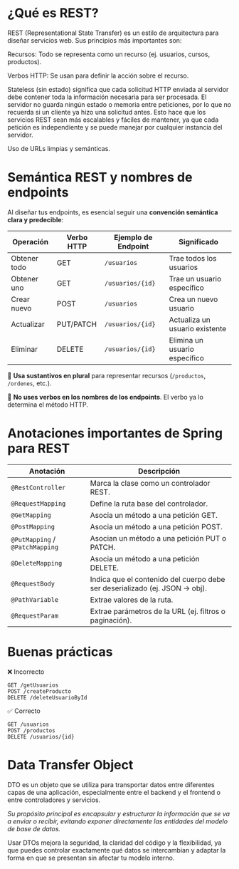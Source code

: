 # ¿Qué es REST?

REST (Representational State Transfer) es un estilo de arquitectura para diseñar servicios web. Sus principios más importantes son:

Recursos: Todo se representa como un recurso (ej. usuarios, cursos, productos).

Verbos HTTP: Se usan para definir la acción sobre el recurso.

Stateless (sin estado) significa que cada solicitud HTTP enviada al servidor debe contener toda la información necesaria para ser procesada. El servidor no guarda ningún estado o memoria entre peticiones, por lo que no recuerda si un cliente ya hizo una solicitud antes. Esto hace que los servicios REST sean más escalables y fáciles de mantener, ya que cada petición es independiente y se puede manejar por cualquier instancia del servidor.

Uso de URLs limpias y semánticas.


# Semántica REST y nombres de endpoints

Al diseñar tus endpoints, es esencial seguir una **convención semántica clara y predecible**:

| Operación     | Verbo HTTP | Ejemplo de Endpoint     | Significado                      |
|---------------|------------|--------------------------|----------------------------------|
| Obtener todo  | GET        | `/usuarios`              | Trae todos los usuarios          |
| Obtener uno   | GET        | `/usuarios/{id}`         | Trae un usuario específico       |
| Crear nuevo   | POST       | `/usuarios`              | Crea un nuevo usuario            |
| Actualizar    | PUT/PATCH  | `/usuarios/{id}`         | Actualiza un usuario existente   |
| Eliminar      | DELETE     | `/usuarios/{id}`         | Elimina un usuario específico    |

🔸 **Usa sustantivos en plural** para representar recursos (`/productos`, `/ordenes`, etc.).

🔸 **No uses verbos en los nombres de los endpoints**. El verbo ya lo determina el método HTTP.



# Anotaciones importantes de Spring para REST

| Anotación                 | Descripción                                                                 |
|---------------------------|-----------------------------------------------------------------------------|
| `@RestController`         | Marca la clase como un controlador REST.                                   |
| `@RequestMapping`         | Define la ruta base del controlador.                                       |
| `@GetMapping`             | Asocia un método a una petición GET.                                       |
| `@PostMapping`            | Asocia un método a una petición POST.                                      |
| `@PutMapping` / `@PatchMapping` | Asocian un método a una petición PUT o PATCH.                        |
| `@DeleteMapping`          | Asocia un método a una petición DELETE.                                    |
| `@RequestBody`            | Indica que el contenido del cuerpo debe ser deserializado (ej. JSON → obj).|
| `@PathVariable`           | Extrae valores de la ruta.                                                 |
| `@RequestParam`           | Extrae parámetros de la URL (ej. filtros o paginación).                    |


# Buenas prácticas

❌ Incorrecto

```http
GET /getUsuarios
POST /createProducto
DELETE /deleteUsuarioById
```

✅ Correcto

```http
GET /usuarios
POST /productos
DELETE /usuarios/{id}
```

# Data Transfer Object

DTO es un objeto que se utiliza para transportar datos entre diferentes capas de una aplicación, especialmente entre el backend y el frontend o entre controladores y servicios. 

*Su propósito principal es encapsular y estructurar la información que se va a enviar o recibir, evitando exponer directamente las entidades del modelo de base de datos.*

Usar DTOs mejora la seguridad, la claridad del código y la flexibilidad, ya que puedes controlar exactamente qué datos se intercambian y adaptar la forma en que se presentan sin afectar tu modelo interno.